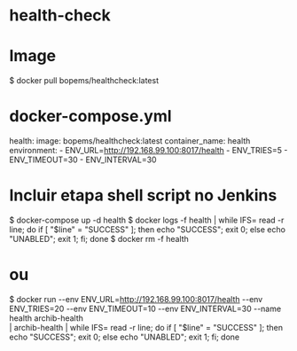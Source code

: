 # health-check

# Image
$ docker pull bopems/healthcheck:latest

# docker-compose.yml
  health:
    image: bopems/healthcheck:latest
    container_name: health
    environment:
      - ENV_URL=http://192.168.99.100:8017/health
      - ENV_TRIES=5
      - ENV_TIMEOUT=30
      - ENV_INTERVAL=30

# Incluir etapa shell script no Jenkins

$ docker-compose up -d health
$ docker logs -f health | while IFS= read -r line; do if [ "$line" = "SUCCESS" ]; then echo "SUCCESS"; exit 0; else echo "UNABLED"; exit 1; fi; done
$ docker rm -f health

# ou 

$ docker run --env ENV_URL=http://192.168.99.100:8017/health --env ENV_TRIES=20 --env ENV_TIMEOUT=10 --env ENV_INTERVAL=30 --name health archib-health \
| archib-health | while IFS= read -r line; do if [ "$line" = "SUCCESS" ]; then echo "SUCCESS"; exit 0; else echo "UNABLED"; exit 1; fi; done
